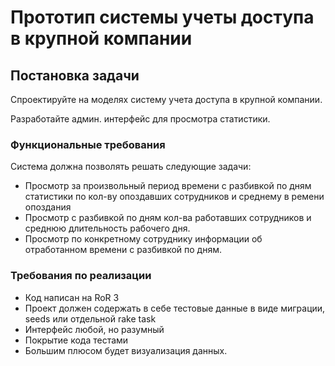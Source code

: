 # Прототип системы учеты доступа в крупной компании

## Постановка задачи

Спроектируйте на моделях систему учета доступа в крупной компании.

Разработайте админ. интерфейс для просмотра статистики.

### Функциональные требования

Система должна позволять решать следующие задачи:

* Просмотр за произвольный период времени с разбивкой по дням статистики по кол-ву опоздавших сотрудников и среднему
  в ремени опоздания
* Просмотр с разбивкой по дням кол-ва работавших сотрудников и среднюю длительность рабочего дня.
* Просмотр по конкретному сотруднику информации об отработанном времени с разбивкой по дням.


### Требования по реализации

* Код написан на RoR 3
* Проект должен содержать в себе тестовые данные в виде миграции, seeds или отдельной rake task
* Интерфейс любой, но разумный
* Покрытие кода тестами
* Большим плюсом будет визуализация данных.